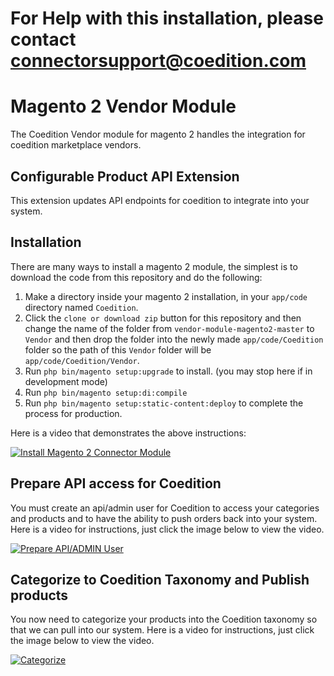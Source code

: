 # For Help with this installation, please contact connectorsupport@coedition.com
# Magento 2 Vendor Module

The Coedition Vendor module for magento 2 handles the integration for coedition marketplace vendors.

## Configurable Product API Extension

This extension updates API endpoints for coedition to integrate into your system.

## Installation

There are many ways to install a magento 2 module, the simplest is to download the code from this repository and do the following:

1. Make a directory inside your magento 2 installation, in your `app/code` directory named `Coedition`.
2. Click the `clone or download zip` button for this repository and then change the name of the folder from `vendor-module-magento2-master` to `Vendor` and then drop the folder into the newly made `app/code/Coedition` folder so the path of this `Vendor` folder will be `app/code/Coedition/Vendor`.
3. Run `php bin/magento setup:upgrade` to install. (you may stop here if in development mode)
4. Run `php bin/magento setup:di:compile`
5. Run `php bin/magento setup:static-content:deploy` to complete the process for production.

Here is a video that demonstrates the above instructions:

[![Install Magento 2 Connector Module](https://content.screencast.com/users/ragboy/folders/Snagit/media/e28d84fa-ba0f-4102-bc8c-bcb3525b64d3/FirstFrame.jpg)](https://www.screencast.com/t/a1kfGS1FkQrk)

## Prepare API access for Coedition

You must create an api/admin user for Coedition to access your categories and products and to have the ability to push orders back into your system. Here is a video for instructions, just click the image below to view the video.

[![Prepare API/ADMIN User](https://content.screencast.com/users/ragboy/folders/Snagit/media/c6e04ebf-32bf-4c17-9d37-bb11bf67a94c/FirstFrame.jpg)](https://www.screencast.com/t/cLhyVaeuv)

## Categorize to Coedition Taxonomy and Publish products

You now need to categorize your products into the Coedition taxonomy so that we can pull into our system. Here is a video for instructions, just click the image below to view the video.

[![Categorize](https://content.screencast.com/users/ragboy/folders/Snagit/media/e9a6d7b5-4699-44da-878a-09cc848c586e/FirstFrame.jpg)](https://www.screencast.com/t/tWUDq7lQ)
